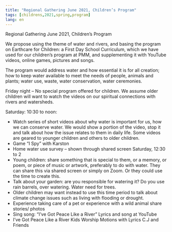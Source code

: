 ```yaml
---
title: "Regional Gathering June 2021, Children’s Program"
tags: [childrens,2021,spring,program]
lang: en
---
```

Regional Gathering June 2021, Children’s Program

We propose using the theme of water and rivers, and basing the program on Earthcare for Children: a First Day School Curriculum, which we have used for our children’s program at PMM, and supplementing it with YouTube videos, online games, pictures and songs.

The program would address water and how essential it is for all creation; how to keep water available to meet the needs of people, animals and plants; water use, waste, water conservation, water ceremonies.

Friday night – No special program offered for children. We assume older children will want to watch the videos on our spiritual connections with rivers and watersheds.

Saturday: 10:30 to noon:

* Watch series of short videos about why water is important for us, how we can conserve water. We would show a portion of the video, stop it and talk about how the issue relates to them in daily life. Some videos are geared to younger children and others to older children.
* Game “I Spy” with Karston
* Home water use survey – shown through shared screen Saturday, 12:30 to 2
* Young children: share something that is special to them, or a memory, or poem, or piece of music or artwork, preferably to do with water. They can share this via shared screen or simply on Zoom. Or they could use the time to create this.
* Talk about your garden: are you responsible for watering it? Do you use rain barrels, over watering. Water need for trees.
* Older children may want instead to use this time period to talk about climate change issues such as living with flooding or drought.
* Experience taking care of a pet or experience with a wild animal share stories/ photos
* Sing song: “I’ve Got Peace Like a River” Lyrics and song at YouTube
* I’ve Got Peace Like a River Kids Worship Motions with Lyrics  C.J and Friends
